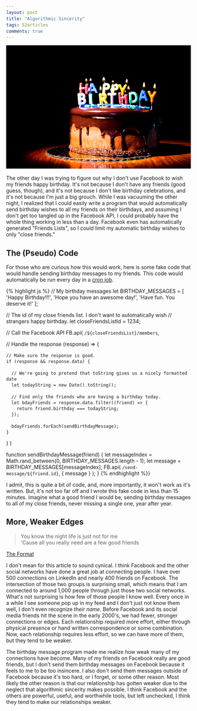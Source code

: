 ```yaml
---
layout: post
title: "Algorithmic Sincerity"
tags: 52articles
comments: true
---
```


![Happy Birthday! It's a cake!](/assets/birthday-cake.jpg)

The other day I was trying to figure out why I don't use Facebook to wish my friends happy birthday. It's not because I don't have any friends (good guess, though), and it's not because I don't like birthday celebrations, and it's not because I'm just a big grouch. While I was vacuuming the other night, I realized that I could easily write a program that would automatically send birthday wishes to all my friends on their birthdays, and assuming I don't get too tangled up in the Facebook API, I could probably have the whole thing working in less than a day. Facebook even has automatically generated "Friends Lists", so I could limit my automatic birthday wishes to only "close friends."

## The (Pseudo) Code

For those who are curious how this would work, here is some fake code that would handle sending birthday messages to my friends. This code would automatically be run every day in a [cron job](https://en.wikipedia.org/wiki/Cron).

{% highlight js %}
// My birthday messages
let BIRTHDAY_MESSAGES = [
                          'Happy Birthday!!!',
                          'Hope you have an awesome day!',
                          'Have fun. You deserve it!'
                        ];

// The id of my close friends list. I don't want to automatically wish
// strangers happy birthday.
let closeFriendsListId = 1234;

// Call the Facebook API
FB.api(
  `/${closeFriendsList}/members`,

  // Handle the response
  (response) => {

    // Make sure the response is good.
    if (response && response.data) {

      // We're going to pretend that toString gives us a nicely formatted date
      let todayString = new Date().toString();

      // Find only the friends who are having a birthday today.
      let bdayFriends = response.data.filter((friend) => {
        return friend.birthday === todayString;
      });

      bdayFriends.forEach(sendBirthdayMessage);
    }
  }
)

function sendBirthdayMessage(friend) {
  let messageIndex = Math.rand_between(0, BIRTHDAY_MESSAGES.length - 1);
  let message = BIRTHDAY_MESSAGES[messageIndex];
  FB.api(
    `/send-message/${friend.id}`,
    { message }
  );
}
{% endhighlight %}}

I admit, this is quite a bit of code, and, more importantly, it won't work as it's written. But, it's not too far off and I wrote this fake code in less than 15 minutes. Imagine what a good friend I would be, sending birthday messages to all of my close friends, never missing a single one, year after year.

## More, Weaker Edges

<blockquote>You know the night life is just not for me<br>
'Cause all you really need are a few good friends</blockquote>

[The Format](http://www.azlyrics.com/lyrics/format/thefirstsingle.html)

I don't mean for this article to sound cynical. I think Facebook and the other social networks have done a great job at connecting people. I have over 500 connections on LinkedIn and nearly 400 friends on Facebook. The intersection of those two groups is surprising small, which means that I am connected to around 1,000 people through just those two social networks. What's not surprising is how few of those people I know well. Every once in a while I see someone pop up in my feed and I don't just not know them well, I don't even recognize _their name_. Before Facebook and its social media friends hit the scene in the early 2000's, we had fewer, stronger connections or edges. Each relationship required more effort, either through physical presence or hand written correspondence or some combination. Now, each relationship requires less effort, so we can have more of them, but they tend to be weaker.

The birthday message program made me realize how weak many of my connections have become. Many of my friends on Facebook really are good friends, but I don't send them birthday messages on Facebook because it feels to me to be too insincere. I also don't send them messages outside of Facebook because it's too hard, or I forget, or some other reason. Most likely the other reason is that our relationship has gotten weaker due to the neglect that algorithmic sincerity makes possible. I think Facebook and the others are powerful, useful, and worthwhile tools, but left unchecked, I think they tend to make our relationships weaker.
